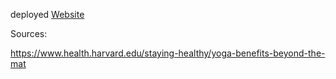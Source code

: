 
deployed [Website](https://downwarddog.herokuapp.com/)

Sources:

https://www.health.harvard.edu/staying-healthy/yoga-benefits-beyond-the-mat
